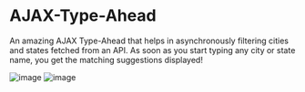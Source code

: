 # AJAX-Type-Ahead
An amazing AJAX Type-Ahead that helps in asynchronously filtering cities and states fetched from an API. As soon as you start typing any city or state name, you get the matching suggestions displayed!

![image](https://user-images.githubusercontent.com/54809528/178557385-1c0fd5e9-0ad8-4c45-b537-27f3dc546d19.png)
![image](https://user-images.githubusercontent.com/54809528/178557542-216ea8ae-4276-4f29-9845-820f5c54b318.png)
